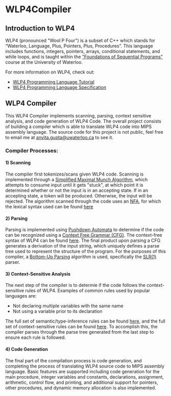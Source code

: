 # WLP4Compiler

## Introduction to WLP4

WLP4 (pronounced "Wool P Four") is a subset of C++ which stands for “Waterloo, Language, Plus, Pointers, Plus, Procedures”. This language includes functions, integers, pointers, arrays, conditional statements, and while loops, and is taught within the ["Foundations of Sequential Programs"](https://www.student.cs.uwaterloo.ca/~cs241) course at the University of Waterloo.

For more information on WLP4, check out:
- [WLP4 Programming Language Tutorial](https://www.student.cs.uwaterloo.ca/~cs241/wlp4/WLP4tutorial.html)
- [WLP4 Programming Language Specification](https://www.student.cs.uwaterloo.ca/~cs241/wlp4/WLP4.html)

## WLP4 Compiler

This WLP4 Compiler implements scanning, parsing, context sensitive analysis, and code generation of WLP4 Code. The overall project consists of building a compiler which is able to translate WLP4 code into MIPS assembly language. The source code for this project is not public, feel free to email me at anvita.gupta@uwaterloo.ca to see it.

### Compiler Processes:

#### 1) Scanning
The compiler first tokenizes/scans given WLP4 code. Scanning is implemented through a <a href="https://en.wikipedia.org/wiki/Maximal_munch">Simplified Maximal Munch Algorithm</a>, which attempts to consume input until it gets "stuck", at which point it is determined whether or not the input is in an accepting state. If in an accepting state, a token will be produced. Otherwise, the input will be rejected. The algorithm scanned through the code uses an <a href="https://en.wikipedia.org/wiki/Nondeterministic_finite_automaton">NFA</a>, for which the lexical syntax used can be found <a href="https://student.cs.uwaterloo.ca/~cs241/wlp4/WLP4.html">here</a> 
<!-- A3 -->

#### 2) Parsing

Parsing is implemented using <a href="https://en.wikipedia.org/wiki/Pushdown_automaton">Pushdown Automata</a> to determine if the code can be recognized using a <a href="https://en.wikipedia.org/wiki/Context-free_grammar">Context Free Grammar (CFG)</a>. The context-free syntax of WLP4 can be found <a href="https://student.cs.uwaterloo.ca/~cs241/wlp4/WLP4.html">here</a>. The final product upon parsing a CFG generates a derivation of the input string, which uniquely defines a parse tree used to represent the structure of the program. For the purposes of this compiler, a <a href="https://en.wikipedia.org/wiki/Bottom-up_parsing">Bottom-Up Parsing</a> algorithm is used, specifically the <a href="https://en.wikipedia.org/wiki/Simple_LR_parser">SLR(1)</a> parser. 
<!-- A5 -->

#### 3) Context-Sensitive Analysis
The next step of the compiler is to determie if the code follows the context-sensitive rules of WLP4. Examples of common rules used by popular languages are:
- Not declaring multiple variables with the same name
- Not using a variable prior to its declaration

The full set of semantic/type-inference rules can be found <a href="https://student.cs.uwaterloo.ca/~cs241/wlp4/typerules.pdf">here</a>, and the full set of context-sensitive rules can be found <a href="https://student.cs.uwaterloo.ca/~cs241/wlp4/WLP4.html">here</a>. To accomplish this, the compiler parses through the parse tree generated from the last step to ensure each rule is followed.
<!-- A6 -->

#### 4) Code Generation
The final part of the compilation process is code generation, and completing the process of translating WLP4 source code to MIPS assembly language. Basic features are supported including code generation for the main procedure, integer variables and constants, declarations, assignment, arithmetic, control flow, and printing, and additional support for pointers, other procedures, and dynamic memory allocation is also implemented. 
<!-- A7/A8 -->